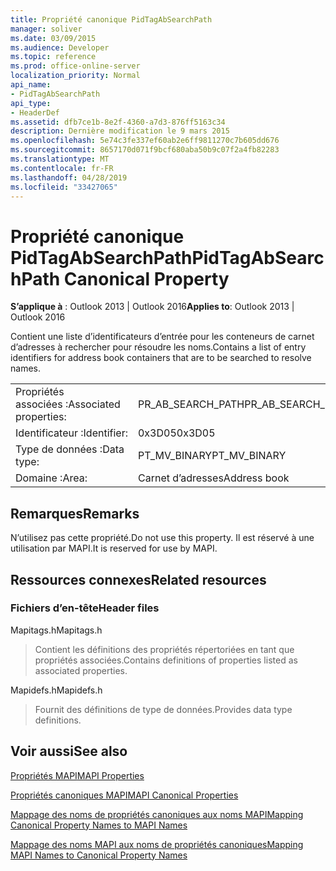 ```yaml
---
title: Propriété canonique PidTagAbSearchPath
manager: soliver
ms.date: 03/09/2015
ms.audience: Developer
ms.topic: reference
ms.prod: office-online-server
localization_priority: Normal
api_name:
- PidTagAbSearchPath
api_type:
- HeaderDef
ms.assetid: dfb7ce1b-8e2f-4360-a7d3-876ff5163c34
description: Dernière modification le 9 mars 2015
ms.openlocfilehash: 5e74c3fe337ef60ab2e6ff9811270c7b605dd676
ms.sourcegitcommit: 8657170d071f9bcf680aba50b9c07f2a4fb82283
ms.translationtype: MT
ms.contentlocale: fr-FR
ms.lasthandoff: 04/28/2019
ms.locfileid: "33427065"
---
```

# <a name="pidtagabsearchpath-canonical-property"></a><span data-ttu-id="cc24f-103">Propriété canonique PidTagAbSearchPath</span><span class="sxs-lookup"><span data-stu-id="cc24f-103">PidTagAbSearchPath Canonical Property</span></span>

  
  
<span data-ttu-id="cc24f-104">**S’applique à** : Outlook 2013 | Outlook 2016</span><span class="sxs-lookup"><span data-stu-id="cc24f-104">**Applies to**: Outlook 2013 | Outlook 2016</span></span> 
  
<span data-ttu-id="cc24f-105">Contient une liste d’identificateurs d’entrée pour les conteneurs de carnet d’adresses à rechercher pour résoudre les noms.</span><span class="sxs-lookup"><span data-stu-id="cc24f-105">Contains a list of entry identifiers for address book containers that are to be searched to resolve names.</span></span> 
  
|||
|:-----|:-----|
|<span data-ttu-id="cc24f-106">Propriétés associées :</span><span class="sxs-lookup"><span data-stu-id="cc24f-106">Associated properties:</span></span>  <br/> |<span data-ttu-id="cc24f-107">PR_AB_SEARCH_PATH</span><span class="sxs-lookup"><span data-stu-id="cc24f-107">PR_AB_SEARCH_PATH</span></span>  <br/> |
|<span data-ttu-id="cc24f-108">Identificateur :</span><span class="sxs-lookup"><span data-stu-id="cc24f-108">Identifier:</span></span>  <br/> |<span data-ttu-id="cc24f-109">0x3D05</span><span class="sxs-lookup"><span data-stu-id="cc24f-109">0x3D05</span></span>  <br/> |
|<span data-ttu-id="cc24f-110">Type de données :</span><span class="sxs-lookup"><span data-stu-id="cc24f-110">Data type:</span></span>  <br/> |<span data-ttu-id="cc24f-111">PT_MV_BINARY</span><span class="sxs-lookup"><span data-stu-id="cc24f-111">PT_MV_BINARY</span></span>  <br/> |
|<span data-ttu-id="cc24f-112">Domaine :</span><span class="sxs-lookup"><span data-stu-id="cc24f-112">Area:</span></span>  <br/> |<span data-ttu-id="cc24f-113">Carnet d’adresses</span><span class="sxs-lookup"><span data-stu-id="cc24f-113">Address book</span></span>  <br/> |
   
## <a name="remarks"></a><span data-ttu-id="cc24f-114">Remarques</span><span class="sxs-lookup"><span data-stu-id="cc24f-114">Remarks</span></span>

<span data-ttu-id="cc24f-115">N’utilisez pas cette propriété.</span><span class="sxs-lookup"><span data-stu-id="cc24f-115">Do not use this property.</span></span> <span data-ttu-id="cc24f-116">Il est réservé à une utilisation par MAPI.</span><span class="sxs-lookup"><span data-stu-id="cc24f-116">It is reserved for use by MAPI.</span></span>
  
## <a name="related-resources"></a><span data-ttu-id="cc24f-117">Ressources connexes</span><span class="sxs-lookup"><span data-stu-id="cc24f-117">Related resources</span></span>

### <a name="header-files"></a><span data-ttu-id="cc24f-118">Fichiers d’en-tête</span><span class="sxs-lookup"><span data-stu-id="cc24f-118">Header files</span></span>

<span data-ttu-id="cc24f-119">Mapitags.h</span><span class="sxs-lookup"><span data-stu-id="cc24f-119">Mapitags.h</span></span>
  
> <span data-ttu-id="cc24f-120">Contient les définitions des propriétés répertoriées en tant que propriétés associées.</span><span class="sxs-lookup"><span data-stu-id="cc24f-120">Contains definitions of properties listed as associated properties.</span></span>
    
<span data-ttu-id="cc24f-121">Mapidefs.h</span><span class="sxs-lookup"><span data-stu-id="cc24f-121">Mapidefs.h</span></span>
  
> <span data-ttu-id="cc24f-122">Fournit des définitions de type de données.</span><span class="sxs-lookup"><span data-stu-id="cc24f-122">Provides data type definitions.</span></span>
    
## <a name="see-also"></a><span data-ttu-id="cc24f-123">Voir aussi</span><span class="sxs-lookup"><span data-stu-id="cc24f-123">See also</span></span>



[<span data-ttu-id="cc24f-124">Propriétés MAPI</span><span class="sxs-lookup"><span data-stu-id="cc24f-124">MAPI Properties</span></span>](mapi-properties.md)
  
[<span data-ttu-id="cc24f-125">Propriétés canoniques MAPI</span><span class="sxs-lookup"><span data-stu-id="cc24f-125">MAPI Canonical Properties</span></span>](mapi-canonical-properties.md)
  
[<span data-ttu-id="cc24f-126">Mappage des noms de propriétés canoniques aux noms MAPI</span><span class="sxs-lookup"><span data-stu-id="cc24f-126">Mapping Canonical Property Names to MAPI Names</span></span>](mapping-canonical-property-names-to-mapi-names.md)
  
[<span data-ttu-id="cc24f-127">Mappage des noms MAPI aux noms de propriétés canoniques</span><span class="sxs-lookup"><span data-stu-id="cc24f-127">Mapping MAPI Names to Canonical Property Names</span></span>](mapping-mapi-names-to-canonical-property-names.md)

